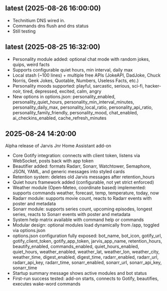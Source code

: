 
## latest (2025-08-26 16:00:00)
- Technitium DNS wired in.
- Commands dns flush and dns status
- Still testing



## latest (2025-08-25 16:32:00)
- Personality module added: optional chat mode with random jokes, quips, weird facts
- Supports configurable quiet hours, min interval, daily max
- Local stash (~100 lines) + multiple free APIs (JokeAPI, DadJoke, Chuck Norris, Geek Jokes, Quotable, Numbers, Useless Facts, etc.)
- Personality moods supported: playful, sarcastic, serious, sci-fi, hacker-noir, tired, depressed, excited, calm, angry
- New options in options.json: personality_enabled, personality_quiet_hours, personality_min_interval_minutes, personality_daily_max, personality_local_ratio, personality_api_ratio, personality_family_friendly, personality_mood, chat_enabled, ai_checkins_enabled, cache_refresh_minutes

## 2025-08-24 14:20:00
Alpha release of Jarvis Jnr Home Assistant add-on
- Core Gotify integration: connects with client token, listens via WebSocket, posts back with app token
- Beautifier added: formats Radarr, Sonarr, Watchtower, Semaphore, JSON, YAML, and generic messages into styled cards
- Retention system: deletes old Jarvis messages after retention_hours
- Quiet hours framework added (configurable, not yet strict enforced)
- Weather module (Open-Meteo, coordinate based) implemented: supports commands weather, forecast, temp, temperature, today, now
- Radarr module: supports movie count, reacts to Radarr events with poster and metadata
- Sonarr module: supports series count, upcoming episodes, longest series, reacts to Sonarr events with poster and metadata
- System help matrix available with command help or commands
- Modular design: optional modules load dynamically from /app, toggled via options.json
- options.json configuration fully exposed: bot_name, bot_icon, gotify_url, gotify_client_token, gotify_app_token, jarvis_app_name, retention_hours, beautify_enabled, commands_enabled, quiet_hours_enabled, quiet_hours, weather_enabled, weather_lat, weather_lon, weather_city, weather_time, digest_enabled, digest_time, radarr_enabled, radarr_url, radarr_api_key, radarr_time, sonarr_enabled, sonarr_url, sonarr_api_key, sonarr_time
- Startup summary message shows active modules and bot status
- First-run success tested: add-on starts, connects to Gotify, beautifies, executes wake-word commands
